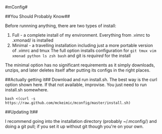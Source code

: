 #mConfig#

##You Should Probably Know##

Before runnning anything, there are two types of install:
  1. Full - a complete install of my environment. Everything from .vimrc to .xmonad/ is installed
  2. Minimal - a travelling installation including just a more portable version of .vimrc and tmux
The full option installs configuration for `git tmux vim xmonad python ls zsh bash` and git is *required* for the install

The minimal option has no significant requirements as it simply downloads, unzips, and later deletes itself after putting its configs in the right places. 

##Actually getting it##
Download and run install.sh. The best way is the curl option shown here. If that not available, improvise. You just need to run install.sh somewhere.

    bash <(curl -s https://raw.github.com/mckeimic/mconfig/master/install.sh)

##Updating It##

I recommend going into the installation directory (probably ~/.mconfig/) and doing a git pull; if you set it up without git though you're on your own.

